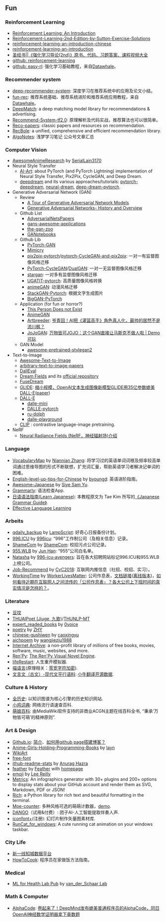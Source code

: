 ## **Fun**


### Reinforcement Learning
  * [Reinforcement Learning: An Introduction](http://incompleteideas.net/book/the-book.html)
  * [Reinforcement-Learning-2nd-Edition-by-Sutton-Exercise-Solutions](https://github.com/LyWangPX/Reinforcement-Learning-2nd-Edition-by-Sutton-Exercise-Solutions)
  * [reinforcement-learning-an-introduction-chinese](https://github.com/qiwihui/reinforcement-learning-an-introduction-chinese)
  * [reinforcement-learning-an-introduction](https://github.com/ShangtongZhang/reinforcement-learning-an-introduction)
  * [圣经书||《强化学习导论(2nd)》原书、代码、习题答案、课程视频大全](https://mp.weixin.qq.com/s/K2eis60o9Yc63IFBRKJT6g)
  * [github: reinforcement-learning](https://github.com/dennybritz/reinforcement-learning)
  * [github: easy-rl](https://github.com/datawhalechina/easy-rl): 强化学习基础教程，来自[Datawhale](https://github.com/datawhalechina)。

### Recommender system
  * [deep-recommender-system](https://github.com/chocoluffy/deep-recommender-system): 深度学习在推荐系统中的应用及论文小结。
  * [fun-rec](https://github.com/datawhalechina/fun-rec): 推荐系统基础、推荐系统进阶和推荐系统应用教程，来自[Datawhale](https://github.com/datawhalechina)。
  * [DeepMatch](https://github.com/shenweichen/DeepMatch): a deep matching model library for recommendations & advertising.
  * [Recommend-System-tf2.0](https://github.com/jc-LeeHub/Recommend-System-tf2.0): 原理解析及代码实战，推荐算法也可以很简单。
  * [Reco-papers](https://github.com/wzhe06/Reco-papers): classic papers and resources on recommendation.
  * [RecBole](https://github.com/RUCAIBox/RecBole): a unified, comprehensive and efficient recommendation library.
  * [AlgoNotes](https://github.com/shenweichen/AlgoNotes): 浅梦学习笔记 公众号文章汇总

### Computer Vision
  * [AwesomeAnimeResearch](https://github.com/SerialLain3170/AwesomeAnimeResearch) by [SerialLain3170](https://github.com/SerialLain3170)
  * Neural Style Transfer
    - [AI-Art](https://github.com/Adi-iitd/AI-Art): about PyTorch (and PyTorch Lightning) implementation of Neural Style Transfer, Pix2Pix, CycleGAN, and Deep Dream.
    - [deepdream](https://github.com/google/deepdream) and its various approaches/tutorials: [pytorch-deepdream](https://github.com/gordicaleksa/pytorch-deepdream), [neural-dream](https://github.com/ProGamerGov/neural-dream), [deep-dream-pytorch](https://github.com/wmn7/ML_Practice/blob/master/2019_05_27/deep-dream-pytorch.ipynb).
  * Generative Adversarial Network (GAN)
    - Review
      - [A Tour of Generative Adversarial Network Models](https://machinelearningmastery.com/tour-of-generative-adversarial-network-models/)
      - [Generative Adversarial Networks- History and Overview](https://towardsdatascience.com/generative-adversarial-networks-history-and-overview-7effbb713545)
    - Github List
      - [AdversarialNetsPapers](https://github.com/zhangqianhui/AdversarialNetsPapers#Image-Inpainting)
      - [gans-awesome-applications](https://github.com/nashory/gans-awesome-applications#image-editing)
      - [the-gan-zoo](https://github.com/hindupuravinash/the-gan-zoo)
      - [GANotebooks](https://github.com/tjwei/GANotebooks)
    - Github Lib
      - [PyTorch-GAN](https://github.com/eriklindernoren/PyTorch-GAN)
      - [Mimicry](https://github.com/kwotsin/mimicry)
      - [pix2pix-pytorch](https://github.com/mrzhu-cool/pix2pix-pytorch)/[pytorch-CycleGAN-and-pix2pix](https://github.com/junyanz/pytorch-CycleGAN-and-pix2pix): 一对一有监督图像风格迁移
      - [PyTorch-CycleGAN](https://github.com/aitorzip/PyTorch-CycleGAN)/[DualGAN](https://github.com/togheppi/DualGAN): 一对一无监督图像风格迁移
      - [stargan](https://github.com/yunjey/StarGAN): 一对多有监督图像风格迁移
      - [UGATIT-pytorch](https://github.com/znxlwm/UGATIT-pytorch): 高质量图像风格转换
      - [animeGAN](https://github.com/jayleicn/animeGAN): 动漫风格迁移
      - [StackGAN-Pytorch](https://github.com/hanzhanggit/StackGAN-Pytorch): 根据文字生成图片
      - [BigGAN-PyTorch](https://github.com/ajbrock/BigGAN-PyTorch)
    - Application (for fun or horror?)
      - [This Person Does not Exist](https://thispersondoesnotexist.com/)
      - [AnimeGAN](https://animegan.js.org/)
      - [Artbreeder](https://www.artbreeder.com/): [爷青回！AI把《灌篮高手》角色真人化，最帅的居然不是流川枫？](https://mp.weixin.qq.com/s/1yTLck34mdoE2xh4dSaUmQ)
      - [JoJoGAN](https://github.com/mchong6/JoJoGAN): [万物皆可JOJO：这个GAN直接让马斯克不做人啦 | Demo可玩](https://mp.weixin.qq.com/s/vlq33by6TJXp3R-WSQb8EQ)
    - GAN Model
      - [awesome-pretrained-stylegan2](https://github.com/justinpinkney/awesome-pretrained-stylegan2)
  * Text-to-Image
    - [Awesome-Text-to-Image](https://github.com/Yutong-Zhou-cv/Awesome-Text-to-Image)
    - [arbitrary-text-to-image-papers](https://github.com/lzhbrian/arbitrary-text-to-image-papers)
    - [DallEval](https://github.com/j-min/DallEval)
    - [Dream Fields](https://ajayj.com/dreamfields) and its [official repository](https://github.com/google-research/google-research/tree/master/dreamfields)
    - [FuseDream](https://github.com/gnobitab/FuseDream)
    - [GLIDE](https://github.com/openai/glide-text2im): [缩小规模，OpenAI文本生成图像新模型GLIDE用35亿参数媲美DALL-E](https://mp.weixin.qq.com/s/IxBVbsR3IXDKAtVG3uwKPw)([paper](https://arxiv.org/pdf/2112.10741.pdf))
    - [DALL-E](https://github.com/openai/DALL-E)
      - [dalle-mini](https://github.com/borisdayma/dalle-mini)
      - [DALLE-pytorch](https://github.com/lucidrains/DALLE-pytorch)
      - [ru-dolph](https://github.com/sberbank-ai/ru-dolph)
      - [dalle-playground](https://github.com/saharmor/dalle-playground)
    - [CLIP](https://github.com/openai/CLIP) : contrastive language-image pretraining.
  * NeRF
    - [Neural Radiance Fields (NeRF，神经辐射场)介绍](https://zhuanlan.zhihu.com/p/380015071)

### Language
  * [VocabularyMap](https://github.com/OctopusLian/VocabularyMap) by [Niannian Zhang](https://www.cnblogs.com/OctoptusLian/): 将学习过的英语单词词根及频率较高单词通过思维导图的形式不断联想，扩充词汇量，帮助英语学习者解决记单词的困难。
  * [English-level-up-tips-for-Chinese](https://github.com/byoungd/English-level-up-tips-for-Chinese) by [byoungd](https://github.com/byoungd): 英语进阶指南。
  * [Awesome-Japanese](https://github.com/yudataguy/Awesome-Japanese) by [Siye Sam Yu](https://github.com/yudataguy). 
  * [Grammarly](https://www.grammarly.com/): 语法检查App.
  * [日语语法指南(Learn Japanese)](http://res.wokanxing.info/jpgramma/index.html): 本教程原文为 Tae Kim 所写的[《Japanese Grammar Guide》](http://www.guidetojapanese.org/learn/grammar).
  * [Effective Language Learning](https://effectivelanguagelearning.com/)
  
### Arbeits
  * [qdaily_backup](https://github.com/LampScript/qdaily_backup) by [LampScript](https://github.com/LampScript): 好奇心日报备份计划。
  * [996.ICU](https://github.com/996icu/996.ICU) by [996icu](https://github.com/996icu): “996”工作制公司（及相关信息）记录。
  * [ShameCom](https://github.com/ShameCom/ShameCom) by [ShameCom](https://github.com/ShameCom): 校招污点公司记录。
  * [955.WLB](https://github.com/formulahendry/955.WLB) by [Jun Han](https://github.com/formulahendry): “955”公司白名单。
  * [Natasha](https://github.com/996-icu-avengers/Natasha) by [996-icu-avengers](https://github.com/996-icu-avengers): 旨在各大招聘网站标记996.ICU和955.WLB上榜公司。
  * [Job-Recommend](https://github.com/CyC2018/Job-Recommend) by [CyC2018](https://github.com/CyC2018): 互联网内推信息（社招、校招、实习）。
  * [WorkingTime](https://github.com/WorkerLivesMatter/WorkingTime) by [WorkerLivesMatter](https://github.com/WorkerLivesMatter): 公司作息表，[文档链接](https://docs.qq.com/sheet/DVmhnRG15TG1Tb2Js?scene=363321ed5b30ef4c7b8e9256yc6km1&_t=1633793724845&tab=BB08J2)([离线版本](https://mp.weixin.qq.com/s/yAepL7CwBIQKRlO7-ED5ag))，[如何看待近期在互联网人之间流传的「公司作息表」？各大公司上下班时间的真实情况是怎样的？](https://www.zhihu.com/question/491803439)。

### Literature
  * [豆坟](https://github.com/doufen-org/tofu)
  * [THUAIPoet (Jiuge, 九歌)](https://github.com/THUNLP-AIPoet)/[THUNLP-MT
](https://github.com/THUNLP-MT)
  * [expert_readed_books](https://github.com/0voice/expert_readed_books) by [0voice
](https://github.com/0voice)
  * [poetry](https://github.com/sheepzh/poetry) by [ZHY](https://github.com/sheepzh)
  * [chinese-gushiwen](https://github.com/caoxingyu/chinese-gushiwen) by [caoxingyu](https://github.com/caoxingyu)
  * [aichpoem](https://github.com/wangjiezju1988/aichpoem) by [wangjiezju1988](https://github.com/wangjiezju1988)
  * [Internet Archive](https://archive.org/): a non-profit library of millions of free books, movies, software, music, websites, and more.
  * [Ren'Py](https://www.renpy.org/): [The Ren'Py Visual Novel Engine](https://github.com/renpy/renpy).
  * [lifeRestart](https://github.com/VickScarlet/lifeRestart): 人生重开模拟器.
  * [喵语言](https://github.com/miao-lang/miao-lang)(原理相关：[零宽字符加密](https://github.com/yuanfux/zero-width-lib)).
  * [文言文（古文）-现代文平行语料](https://mp.weixin.qq.com/s/kXzg7YRTTecM2vpQU7fL7Q): [小牛翻译开源数据](https://github.com/NiuTrans/Classical-Modern).

### Culture & History
  * [全历史](https://www.allhistory.com/): 以知识图谱为核心引擎的历史知识网站.
  * [小鸡词典](https://jikipedia.com/): 网络流行语速查百科.
  * [萌娘百科](https://zh.moegirl.org.cn/Mainpage): 由MediaWiki软件支持的非商业ACGN主题在线百科全书, “秉承‘万物皆可萌’的精神原则”.

### Art & Design
  * [Github.io](https://pages.github.com/): [简介](https://www.jianshu.com/p/22b413e3da53)、[如何用github page搭建博客？](https://www.zhihu.com/question/59088760)
  * [Anime-Girls-Holding-Programming-Books](https://github.com/laynH/Anime-Girls-Holding-Programming-Books) by [layn](https://github.com/laynH)
  * [WikiArt](https://www.wikiart.org/)
  * [free-font](https://github.com/wordshub/free-font)
  * [ithub-readme-stats](https://github.com/anuraghazra/github-readme-stats) by [Anurag Hazra](https://github.com/anuraghazra)
  * [feather](https://github.com/feathericons/feather) by [Feather](https://github.com/feathericons) with [homepage](https://feathericons.com/)
  * [emoji](https://github.com/leereilly/emoji) by [Lee Reilly](https://github.com/leereilly)
  * [Metrics](https://github.com/lowlighter/metrics): An infographics generator with 30+ plugins and 200+ options to display stats about your GitHub account and render them as SVG, Markdown, PDF or JSON!
  * [Rich](https://github.com/willmcgugan/rich): a Python library for rich text and beautiful formatting in the terminal.
  * [Moe-counter](https://github.com/journey-ad/Moe-counter): 多种风格可选的萌萌计数器，[demo](https://count.getloli.com/).
  * [DANGO](https://dango.ai/)（试用&付费）: 团子AI-人工智能提取伴奏人声.
  * [iconfont+](https://www.iconfont.cn/)(注册): 幻灯片制作矢量图素材库.
  * [RunCat_for_windows](https://github.com/Kyome22/RunCat_for_windows): A cute running cat animation on your windows taskbar.

### City Life
  * [新一线知城数据平台](https://www.datayicai.com/home#/)
  * [HowToCook](https://github.com/Anduin2017/HowToCook): 程序员在家做饭方法指南。

### Medical
  * [ML for Health Lab Pub](https://github.com/vanderschaarlab/mlforhealthlabpub) by [van_der_Schaar Lab](https://github.com/vanderschaarlab)

### Math & Computer
  * [AlphaCode](https://storage.googleapis.com/deepmind-media/AlphaCode/competition_level_code_generation_with_alphacode.pdf): [卷起来了！DeepMind发布媲美普通程序员的AlphaCode，同日OpenAI神经数学证明器拿下奥数题](https://mp.weixin.qq.com/s/evIZTPGHDJlo8Xee20j56A)
